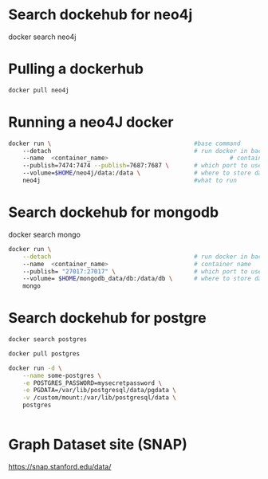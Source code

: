 # Search dockehub for neo4j
 docker search neo4j

# Pulling a dockerhub
```` bash
docker pull neo4j
````

# Running a neo4J docker
```` bash
docker run \                                        #base command
    --detach                                        # run docker in background
    --name  <container_name>                                  # container name
    --publish=7474:7474 --publish=7687:7687 \       # which port to use <choice>:<default>
    --volume=$HOME/neo4j/data:/data \               # where to store data
    neo4j                                           #what to run
````

# Search dockehub for mongodb
 docker search mongo


```` bash
docker run \
    --detach                                        # run docker in background
    --name  <container_name>                        # container name
    --publish= "27017:27017" \                      # which port to use <choice>:<default>
    --volume= $HOME/mongodb_data/db:/data/db \      # where to store data
    mongo
````

# Search dockehub for postgre

```` bash
docker search postgres
````

```` bash
docker pull postgres
````

```` bash
docker run -d \
    --name some-postgres \
    -e POSTGRES_PASSWORD=mysecretpassword \
    -e PGDATA=/var/lib/postgresql/data/pgdata \
    -v /custom/mount:/var/lib/postgresql/data \
    postgres
    
````

# Graph Dataset site (SNAP)
https://snap.stanford.edu/data/


